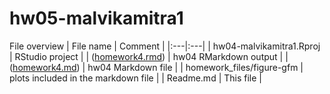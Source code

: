 # hw05-malvikamitra1
File overview
| File name | Comment |
|:---|:---|
| hw04-malvikamitra1.Rproj | RStudio project |
| ([homework4.rmd](https://github.com/STAT545-UBC-students/hw04-malvikamitra1/blob/master/homework.Rmd)) | hw04 RMarkdown output |
| ([homework4.md](https://github.com/STAT545-UBC-students/hw04-malvikamitra1/blob/master/homework.md)) | hw04 Markdown file |
| homework_files/figure-gfm | plots included in the markdown file |
| Readme.md | This file |


